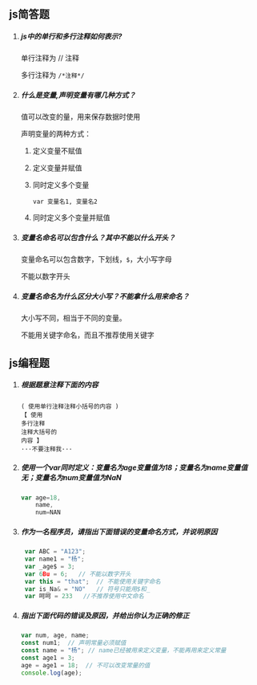 ## js简答题

1. ##### js中的单行和多行注释如何表示?

   单行注释为 // 注释

   多行注释为 `/*注释*/`

2. ##### 什么是变量,声明变量有哪几种方式？

   值可以改变的量，用来保存数据时使用

   声明变量的两种方式：

   1. 定义变量不赋值

   2. 定义变量并赋值

   3. 同时定义多个变量

      `var 变量名1, 变量名2`

   4. 同时定义多个变量并赋值

3. ##### 变量名命名可以包含什么？其中不能以什么开头？

   变量命名可以包含数字，下划线，`$`，大小写字母

   不能以数字开头

4. ##### 变量名命名为什么区分大小写？不能拿什么用来命名？

   大小写不同，相当于不同的变量。

   不能用关键字命名，而且不推荐使用关键字




## js编程题

1. ##### 根据题意注释下面的内容

   ```
   ( 使用单行注释注释小括号的内容 )
   【 使用
   多行注释
   注释大括号的
   内容 】
   ···不要注释我···
   ```

2. ##### 使用一个var同时定义：变量名为age变量值为18；变量名为name变量值无；变量名为num变量值为NaN

   ```js
   var age=18,
       name,
       num=NAN
   ```

3. ##### 作为一名程序员，请指出下面错误的变量命名方式，并说明原因

   ```js
    var ABC = "A123";
    var name1 = "杨";
    var _age$ = 3; 
    var 6Bu = 6;   // 不能以数字开头
    var this = "that";  // 不能使用关键字命名
    var is_Na& = "NO"   // 符号只能用$和_
    var 呵呵 = 233   //不推荐使用中文命名
   ```

4. ##### 指出下面代码的错误及原因，并给出你认为正确的修正

   ```js
   var num, age, name;
   const num1;  // 声明常量必须赋值
   const name = "杨"; // name已经被用来定义变量，不能再用来定义常量
   const age1 = 3;
   age = age1 = 18;  // 不可以改变常量的值
   console.log(age);
   ```

   
